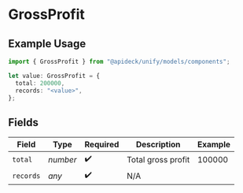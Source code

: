 # GrossProfit

## Example Usage

```typescript
import { GrossProfit } from "@apideck/unify/models/components";

let value: GrossProfit = {
  total: 200000,
  records: "<value>",
};
```

## Fields

| Field              | Type               | Required           | Description        | Example            |
| ------------------ | ------------------ | ------------------ | ------------------ | ------------------ |
| `total`            | *number*           | :heavy_check_mark: | Total gross profit | 100000             |
| `records`          | *any*              | :heavy_check_mark: | N/A                |                    |